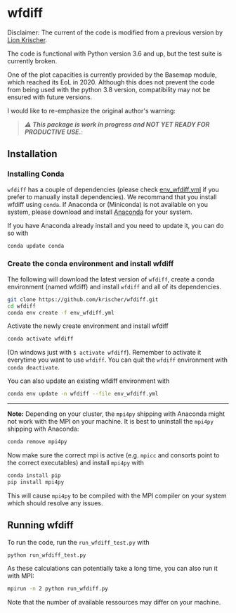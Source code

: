 # wfdiff

Disclaimer: The current of the code is modified from a previous version by [Lion Krischer](https://github.com/krischer).

The code is functional with Python version 3.6 and up, but the test suite is currently broken.

One of the plot capacities is currently provided by the Basemap module, which reached its EoL in 2020.  Although this does not prevent the code from being used with the python 3.8 version, compatibility may not be ensured with future versions.

I would like to re-emphasize the original author's warning:
>***:warning: This package is work in progress and NOT YET READY FOR PRODUCTIVE USE.***:

## Installation

### Installing Conda

`wfdiff` has a couple of dependencies (please check [env_wfdiff.yml](https://github.com/uafgeotools/wfdiff/blob/master/setup.py) if you prefer to manually install dependencies). We recommand that you install wfdiff using `conda`. If Anaconda or (Miniconda) is not available on you system, please download and install [Anaconda](https://www.anaconda.com/products/individual) for your system.

If you have Anaconda already install and you need to update it, you can do so with

```bash
conda update conda
```

### Create the conda environment and install wfdiff

The following will download the latest version of `wfdiff`, create a conda environment (named wfdiff) and install `wfdiff` and all of its dependencies.

```bash
git clone https://github.com/krischer/wfdiff.git
cd wfdiff
conda env create -f env_wfdiff.yml
```

Activate the newly create environment and install wfdiff

 ```bash
 conda activate wfdiff
 ```

 (On windows just with `$ activate wfdiff`). Remember to activate it everytime you want to use `wfdiff`. You can quit the `wfdiff` environment with `conda deactivate`.

You can also update an existing wfdiff environment with

```bash
conda env update -n wfdiff --file env_wfdiff.yml
```

 ---

**Note:** Depending on your cluster, the `mpi4py` shipping with Anaconda might not work with the MPI on your machine. It is best to uninstall the `mpi4py` shipping with Anaconda:

```bash
conda remove mpi4py
```

Now make sure the correct mpi is active (e.g. `mpicc` and consorts point to the correct executables) and install `mpi4py` with

```bash
conda install pip
pip install mpi4py
```

This will cause `mpi4py` to be compiled with the MPI compiler on your system which should resolve any issues.

## Running wfdiff

To run the code, run the `run_wfdiff_test.py` with

```bash
python run_wfdiff_test.py
```

As these calculations can potentially take a long time, you can also run it with MPI:

```bash
mpirun -n 2 python run_wfdiff.py
```

Note that the number of available ressources may differ on your machine.
